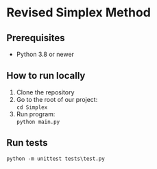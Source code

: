 # Revised Simplex Method

## Prerequisites
* Python 3.8 or newer

## How to run locally
1. Clone the repository
2. Go to the root of our project:  
   `cd Simplex`
3. Run program:  
   `python main.py`

## Run tests
`python -m unittest tests\test.py`
